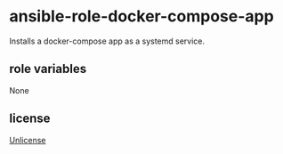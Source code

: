 # ansible-role-docker-compose-app

Installs a docker-compose app as a systemd service.

## role variables

None

## license

[Unlicense](UNLICENSE.md)